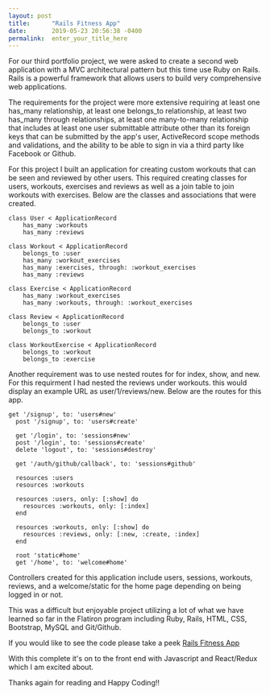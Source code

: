 ```yaml
---
layout: post
title:      "Rails Fitness App"
date:       2019-05-23 20:56:38 -0400
permalink:  enter_your_title_here
---
```



For our third portfolio project, we were asked to create a second web application with a MVC architectural pattern but this time use Ruby on Rails. Rails is a powerful framework that allows users to build very comprehensive web applications. 

The requirements for the project were more extensive requiring at least one has_many relationship, at least one belongs_to relationship, at least two has_many through relationships, at least one many-to-many relationship that includes at least one user submittable attribute other than its foreign keys that can be submitted by the app's user, ActiveRecord scope methods and validations, and the ability to be able to sign in via a third party like Facebook or Github. 

For this project I built an application for creating custom workouts that can be seen and reviewed by other users. This required creating classes for users, workouts, exercises and reviews as well as a join table to join workouts with exercises. Below are the classes and associations that were created. 

```
class User < ApplicationRecord
    has_many :workouts
    has_many :reviews

class Workout < ApplicationRecord
    belongs_to :user
    has_many :workout_exercises
    has_many :exercises, through: :workout_exercises
    has_many :reviews
 
class Exercise < ApplicationRecord
    has_many :workout_exercises
    has_many :workouts, through: :workout_exercises
	
class Review < ApplicationRecord
    belongs_to :user
    belongs_to :workout
	
class WorkoutExercise < ApplicationRecord
    belongs_to :workout 
    belongs_to :exercise 
```
	
Another requirement was to use nested routes for for index, show, and new.  For this requirment I had nested the reviews under workouts. this would display an example URL as user/1/reviews/new. Below are the routes for this app.

```
get '/signup', to: 'users#new'
  post '/signup', to: 'users#create'

  get '/login', to: 'sessions#new'
  post '/login', to: 'sessions#create'
  delete 'logout', to: 'sessions#destroy'

  get '/auth/github/callback', to: 'sessions#github'

  resources :users
  resources :workouts

  resources :users, only: [:show] do
    resources :workouts, only: [:index]
  end

  resources :workouts, only: [:show] do 
    resources :reviews, only: [:new, :create, :index]
  end

  root 'static#home'
  get '/home', to: 'welcome#home'
```

Controllers created for this application include users, sessions, workouts, reviews, and a welcome/static for the home page depending on being logged in or not. 

This was a difficult but enjoyable project utilizing a lot of what we have learned so far in the Flatiron program including Ruby, Rails, HTML, CSS, Bootstrap, MySQL and Git/Github.

If you would like to see the code please take a peek [Rails Fitness App](https://github.com/tholmes59/fitness-app)

With this complete it's on to the front end with Javascript and React/Redux which I am excited about.

Thanks again for reading and Happy Coding!!


